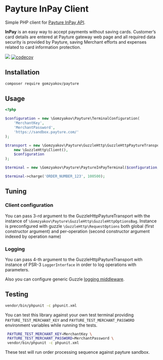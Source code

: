 # Payture InPay Client

Simple PHP client for [Payture InPay API](https://payture.com/en/api/#inpay_).

**InPay** is an easy way to accept payments without saving cards. Customer’s card details are entered at Payture
gateway web page and all required data security is provided by Payture, saving Merchant efforts and expenses related
to card information protection.

![](https://img.shields.io/github/v/release/gomzyakov/payture)
[![codecov](https://codecov.io/gh/gomzyakov/payture/branch/main/graph/badge.svg?token=Pl2pgKZ5os)](https://codecov.io/gh/gomzyakov/payture)

## Installation

```bash
composer require gomzyakov/payture
```

## Usage

```php
<?php

$configuration = new \Gomzyakov\Payture\TerminalConfiguration(
    'MerchantKey',
    'MerchantPassword',
    'https://sandbox.payture.com/'
);

$transport = new \Gomzyakov\Payture\GuzzleHttp\GuzzleHttpPaytureTransport(
    new \GuzzleHttp\Client(),
    $configuration
);

$terminal = new \Gomzyakov\Payture\PaytureInPayTerminal($configuration, $transport);

$terminal->charge('ORDER_NUMBER_123', 100500);
```

## Tuning

### Client configuration

You can pass 3-rd argument to the GuzzleHttpPaytureTransport with the instance of `\Gomzyakov\Payture\GuzzleHttp\GuzzleHttpOptionsBag`.
Instance is preconfigured with guzzle `\GuzzleHttp\RequestOptions` both global (first constructor argument) and per-operation
(second constructor argument indexed by operation name)

### Logging

You can pass 4-th argument to the GuzzleHttpPaytureTransport with instance of PSR-3 `LoggerInterface`
in order to log operations with parameters.

Also you can configure generic Guzzle [logging middleware](http://docs.guzzlephp.org/en/stable/handlers-and-middleware.html).

## Testing

```bash
vendor/bin/phpunit -c phpunit.xml
```

You can test this library against your own test terminal providing `PAYTURE_TEST_MERCHANT_KEY` and `PAYTURE_TEST_MERCHANT_PASSWORD`
environment variables while running the tests.

```bash
 PAYTURE_TEST_MERCHANT_KEY=MerchantKey \
 PAYTURE_TEST_MERCHANT_PASSWORD=MerchantPassword \
 vendor/bin/phpunit -c phpunit.xml
```

These test will run order processing sequence against payture sandbox.
